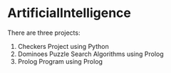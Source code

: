 # ArtificialIntelligence
There are three projects:
1) Checkers Project using Python
2) Dominoes Puzzle Search Algorithms using Prolog
3) Prolog Program using Prolog